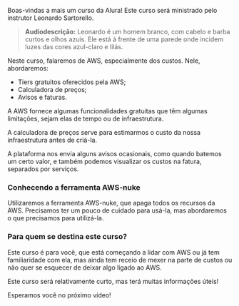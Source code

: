 <div class="formattedText" data-external-links="">
                                <p>Boas-vindas a mais um curso da Alura! Este curso será ministrado pelo instrutor Leonardo Sartorello.</p>
<blockquote>
<p><strong>Audiodescrição:</strong> Leonardo é um homem branco, com cabelo e barba curtos e olhos azuis. Ele está à frente de uma parede onde incidem luzes das cores azul-claro e lilás.</p>
</blockquote>
<p>Neste curso, falaremos de AWS, especialmente dos custos. Nele, abordaremos:</p>
<ul><li>Tiers gratuitos oferecidos pela AWS;</li><li>Calculadora de preços;</li><li>Avisos e faturas.</li></ul>
<p>A AWS fornece algumas funcionalidades gratuitas que têm algumas limitações, sejam elas de tempo ou de infraestrutura.</p>
<p>A calculadora de preços serve para estimarmos o custo da nossa infraestrutura antes de criá-la.</p>
<p>A plataforma nos envia alguns avisos ocasionais, como quando batemos um certo valor, e também podemos visualizar os custos na fatura, separados por serviços.</p>
<h3>Conhecendo a ferramenta AWS-nuke</h3>
<p>Utilizaremos a ferramenta AWS-nuke, que apaga todos os recursos da AWS. Precisamos ter um pouco de cuidado para usá-la, mas abordaremos o que precisamos para utilizá-la.</p>
<h3>Para quem se destina este curso?</h3>
<p>Este curso é para você, que está começando a lidar com AWS ou já tem familiaridade com ela, mas ainda tem receio de mexer na parte de custos ou não quer se esquecer de deixar algo ligado ao AWS.</p>
<p>Este curso será relativamente curto, mas terá muitas informações úteis!</p>
<p>Esperamos você no próximo vídeo!</p>
                        </div>